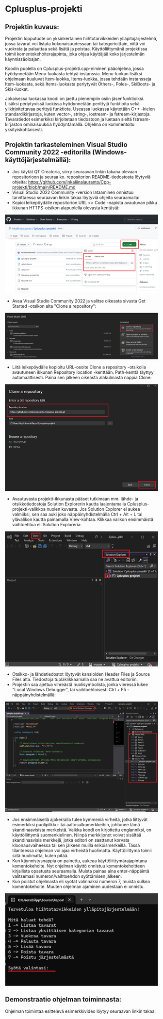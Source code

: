 # Cplusplus-projekti

## Projektin kuvaus:

Projektin lopputuote on yksinkertainen hiihtotarvikkeiden ylläpitojärjestelmä, jossa tavarat voi listata kokonaisuudessaan tai kategorioittain, niitä voi vuokrata ja palauttaa sekä lisätä ja poistaa. Käyttöliittymänä projektissa toimii komentokehoiterajapinta, joka ohjaa käyttäjää koko järjestelmän käynnissäoloajan.

Koodin puolella on Cplusplus-projekti.cpp-niminen pääohjelma, jossa hyödynnetään Menu-luokasta tehtyä instanssia. Menu-luokan lisäksi ohjelmaan kuuluvat Item-luokka, Items-luokka, jossa tehdään instansseja Item-luokasta, sekä Items-luokasta periytyvät Others-, Poles-, SkiBoots- ja Skis-luokat.

Jokaisessa luokassa koodi on jaettu pienempiin osiin jäsenfunktioiksi. Lisäksi periytyvissä luokissa hyödynnetään perittyjä funktioita sekä ylikirjoitettavaa perittyä funktiota. Useassa luokassa käytetään C++ -kielen standardikirjastoja, kuten vector-, string-, iostream- ja fstream-kirjastoja. Tavaratiedot esimerkiksi kirjoitetaan tiedostoon ja luetaan sieltä fstream-kirjaston ominaisuuksia hyödyntämällä. Ohjelma on kommentoitu yksityiskohtaisesti.

## Projektin tarkasteleminen Visual Studio Community 2022 -editorilla (Windows-käyttöjärjestelmällä):

- Jos käytät QT Creatoria, siirry seuraavan linkin takana olevaan repositorioon ja seuraa ko. repositorion README-tiedostosta löytyviä ohjeita: https://github.com/inkaliinalauranto/Cpp-projekti/blob/main/README.md
- Visual Studio 2022 Community -version lataaminen onnistuu tarvittaessa seuraavan linkin takaa löytyviä ohjeita seuraamalla: 
- Kopioi leikepöydälle repositorion URL <> Code -napista avautuvan pikku ikkunan HTTPS-otsikon alapuolella olevasta kentästä:

![alt text](ohjekuva-1.png)

- Avaa Visual Studio Community 2022 ja valitse oikeasta sivusta Get Started -otsikon alta "Clone a repository":

![alt text](ohjekuva-2.png)

- Liitä leikepöydälle kopioitu URL-osoite Clone a repository -otsikolla avautuneen ikkunan Repository location -kenttään. Path-kenttä täyttyy automaattisesti. Paina sen jälkeen oikeasta alakulmasta nappia Clone:

![alt text](ohjekuva-3.png)

- Avautuvasta projekti-ikkunasta pääset tutkimaan mm. lähde- ja otsikkotiedostoja Solution Explorerin kautta laajentamalla Cplusplus-projekti-valikkoa nuolen kuvasta. Jos Solution Explorer ei aukea valmiiksi, sen saa auki joko näppäinyhdistelmällä Ctrl + Alt + L tai ylävalikon kautta painamalla View-kohtaa. Klikkaa valikon ensimmäistä vaihtoehtoa eli Solution Exploreria:

![alt text](ohjekuva-4.png)

- Otsikko- ja lähdetiedostot löytyvät kansioiden Header Files ja Source Files alta. Tiedostoja tuplaklikkaamalla saa ne avattua editoriin.
- Projektin saa ajettua vihreästä nuolisymbolista, jonka vieressä lukee "Local Windows Debugger", tai vaihtoehtoisesti Ctrl + F5 -näppäinyhdistelmällä:

![alt text](ohjekuva-5.png)

- Jos ensimmäisellä ajokerralla tulee kymmeniä virheitä, jotka liittyvät esimerkiksi puolipilkku- tai aaltosulkumerkkeihin, johtunee tämä skandinaavisista merkeistä. Vaikka koodi on kirjoitettu englanniksi, on käyttöliittymä suomenkielinen. Niinpä merkkijonot voivat sisältää skandinaavisia merkkejä, jotka editori on saattanut korvata kloonausvaiheessa tai sen jälkeen muilla erikoismerkeillä. Tässä tilanteessa ohjelman voi ajaa virheistä huolimatta. Käyttöliittymä toimii siitä huolimatta, kuten pitää.
- Kun käynnistysnappia on painettu, aukeaa käyttöliittymärajapintana komentokehoite. Nyt ohjelman käyttö onnistuu komentokehoitteen kirjallista opastusta seuraamalla. Muista painaa aina enter-näppäintä valitsemasi numeron/vaihtoehdon syöttämisen jälkeen.
- Kun poistut ohjelmasta eli syötät valinnaksi numeron 7, muista sulkea komentokehoite. Muuten ohjelman ajaminen uudestaan ei onnistu.

![alt text](ohjekuva-6.png)

## Demonstraatio ohjelman toiminnasta:

Ohjelman toimintaa esittelevä esimerkkivideo löytyy seuraavan linkin takaa: 
